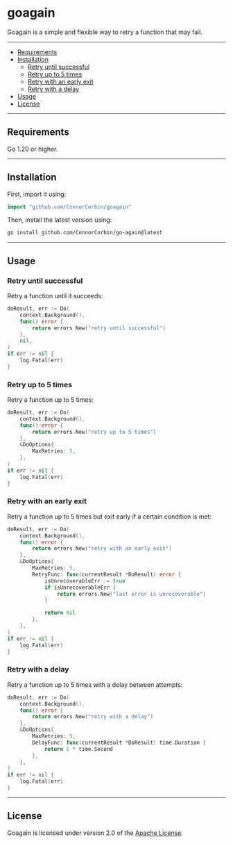 # goagain

Goagain is a simple and flexible way to retry a function that may fail.

-------------------------

- [Requirements](#requirements)
- [Installation](#installation)
  - [Retry until successful](#retry-until-successful)
  - [Retry up to 5 times](#retry-up-to-5-times)
  - [Retry with an early exit](#retry-with-an-early-exit)
  - [Retry with a delay](#retry-with-a-delay)
- [Usage](#usage)
- [License](#license)

-------------------------

## Requirements

Go 1.20 or higher.

-------------------------

## Installation

First, import it using:

```go
import "github.com/ConnorCorbin/goagain"
```

Then, install the latest version using:

```bash
go install github.com/ConnorCorbin/go-again@latest
```

-------------------------

## Usage

### Retry until successful

Retry a function until it succeeds:

```go
doResult, err := Do(
    context.Background(),
    func() error {
        return errors.New("retry until successful")
    },
    nil,
)
if err != nil {
    log.Fatal(err)
}
```

### Retry up to 5 times

Retry a function up to 5 times:

```go
doResult, err := Do(
    context.Background(),
    func() error {
        return errors.New("retry up to 5 times")
    },
    &DoOptions{
        MaxRetries: 5,
    },
)
if err != nil {
    log.Fatal(err)
}
```

### Retry with an early exit

Retry a function up to 5 times but exit early if a certain condition is met:

```go
doResult, err := Do(
    context.Background(),
    func() error {
        return errors.New("retry with an early exit")
    },
    &DoOptions{
        MaxRetries: 5,
        RetryFunc: func(currentResult *DoResult) error {
            isUnrecoverableErr := true
            if isUnrecoverableErr {
                return errors.New("last error is unrecoverable")
            }

            return nil
        },
    },
)
if err != nil {
    log.Fatal(err)
}
```

### Retry with a delay

Retry a function up to 5 times with a delay between attempts:

```go
doResult, err := Do(
    context.Background(),
    func() error {
        return errors.New("retry with a delay")
    },
    &DoOptions{
        MaxRetries: 5,
        DelayFunc: func(currentResult *DoResult) time.Duration {
            return 5 * time.Second
        },
    },
)
if err != nil {
    log.Fatal(err)
}
```

-------------------------

## License

Goagain is licensed under version 2.0 of the [Apache License](LICENSE).
